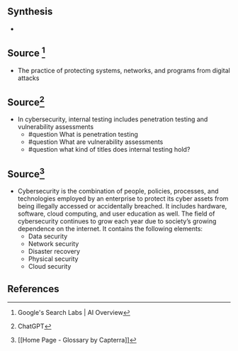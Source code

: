 ## Synthesis
- 
## Source [^1]
- The practice of protecting systems, networks, and programs from digital attacks
## Source[^2]
- In cybersecurity, internal testing includes penetration testing and vulnerability assessments
	- #question What is penetration testing
	- #question What are vulnerability assessments
	- #question what kind of titles does internal testing hold?

## Source[^3]
- Cybersecurity is the combination of people, policies, processes, and technologies employed by an enterprise to protect its cyber assets from being illegally accessed or accidentally breached. It includes hardware, software, cloud computing, and user education as well. The field of cybersecurity continues to grow each year due to society’s growing dependence on the internet. It contains the following elements: 
	- Data security
	- Network security
	- Disaster recovery
	- Physical security
	- Cloud security
## References

[^1]: Google's Search Labs | AI Overview
[^2]: ChatGPT
[^3]: [[Home Page - Glossary by Capterra]]